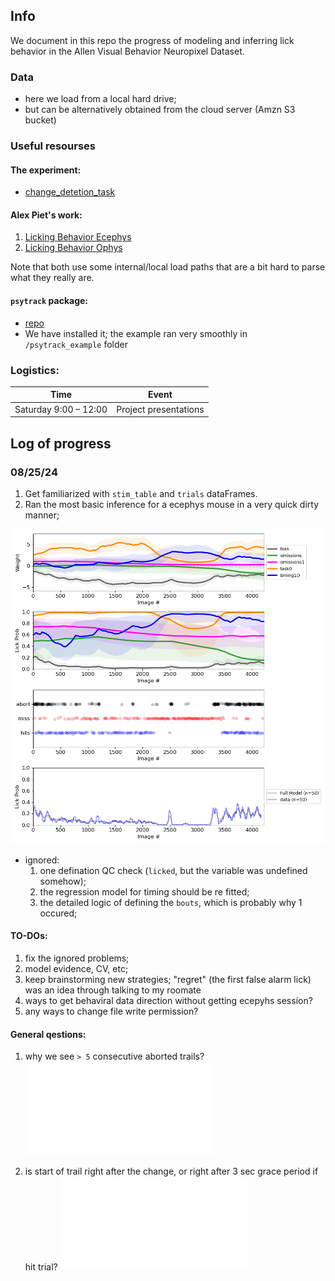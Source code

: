 ## Info

We document in this repo the progress of modeling and inferring lick behavior in the Allen Visual Behavior Neuropixel Dataset.

### Data
- here we load from a local hard drive; 
- but can be alternatively obtained from the cloud server (Amzn S3 bucket)

### Useful resourses

#### The experiment:

- [change_detetion_task](https://allenswdb.github.io/physiology/stimuli/visual-behavior/VB-Behavior.html#change-detection-task)


####  Alex Piet's work:
1.  [Licking Behavior Ecephys](https://github.com/AllenInstitute/licking_behavior_NP)
2.  [Licking Behavior Ophys](https://github.com/alexpiet/licking_behavior/tree/master)

Note that both use some internal/local load paths that are a bit hard to parse what they really are.

####  `psytrack` package:
- [repo](https://github.com/nicholas-roy/psytrack/blob/master/psytrack/examples/ExampleNotebook.ipynb)
- We have installed it; the example ran very smoothly in `/psytrack_example` folder

### Logistics:

| Time | Event |
|------|-------|
| Saturday 9:00 – 12:00 | Project presentations |

## Log of progress

### 08/25/24

1. Get familiarized with `stim_table` and `trials` dataFrames. 
2. Ran the most basic inference for a ecephys mouse in a very quick dirty manner;

![first dirty fit](piet_modelfit/first_weights.png)

- ignored: 
    1. one defination QC check (`licked`, but the variable was undefined somehow);
    2. the regression model for timing should be re fitted; 
    3. the detailed logic of defining the `bouts`, which is probably why 1 occured;

#### TO-DOs: 
1. fix the ignored problems;
2. model evidence, CV, etc;
3. keep brainstorming new strategies; "regret" (the first false alarm lick) was an idea through talking to my roomate 
4. ways to get behaviral data direction without getting ecepyhs session? 
5. any ways to change file write permission? 

#### General qestions: 
1. why we see `> 5` consecutive aborted trails?
![aborted](plots/explore/aborted_entire_session.pdf)

2. is start of trail right after the change, or right after 3 sec grace period if hit trial?
![example trial](plots/explore/example_session_period.pdf)

